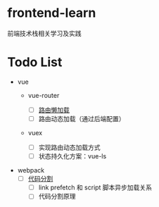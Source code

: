 # frontend-learn

前端技术栈相关学习及实践

# Todo List

- vue

  - vue-router

    - [ ] [路由懒加载](https://router.vuejs.org/zh/guide/advanced/lazy-loading.html)
    - [ ] 路由动态加载（通过后端配置）

  - vuex

    - [ ] 实现路由动态加载方式
    - [ ] 状态持久化方案：vue-ls

* webpack
  - [ ] [代码分割](https://webpack.js.org/guides/code-splitting/#dynamic-imports)
    - [ ] link prefetch 和 script 脚本异步加载关系
    - [ ] 代码分割原理
